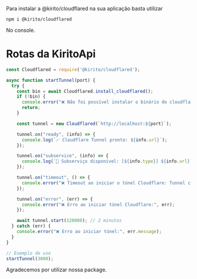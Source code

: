 Para instalar a @kirito/cloudflared na sua aplicação basta utilizar 

```npm i @kirito/cloudflared```

No console.

# Rotas da KiritoApi

```js
const Cloudflared = require('@kirito/cloudflared');

async function startTunnel(port) {
  try {      
    const bin = await Cloudflared.install_cloudflared();
    if (!bin) {
      console.error("❌ Não foi possível instalar o binário do cloudflared.");
      return;
    }

    const tunnel = new Cloudflared(`http://localhost:${port}`);

    tunnel.on("ready", (info) => {
      console.log(`✅ Cloudflare Tunnel pronto: ${info.url}`);
    });

    tunnel.on("subservice", (info) => {
      console.log(`🔹 Subserviço disponível: [${info.type}] ${info.url}`);
    });

    tunnel.on("timeout", () => {
      console.error("❌ Timeout ao iniciar o túnel Cloudflare: Tunnel could not be started within o tempo limite.");
    });

    tunnel.on("error", (err) => {
      console.error("❌ Erro ao iniciar túnel Cloudflare:", err);
    });

    await tunnel.start(120000); // 2 minutos
  } catch (err) {
    console.error("❌ Erro ao iniciar túnel:", err.message);
  }
}

// Exemplo de uso
startTunnel(3000);

```

Agradecemos por utilizar nossa package.

